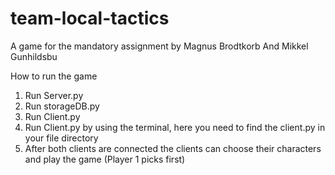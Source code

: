 # team-local-tactics
A game for the mandatory assignment by Magnus Brodtkorb And Mikkel Gunhildsbu

How to run the game

1. Run Server.py
2. Run storageDB.py
3. Run Client.py 
4. Run Client.py by using the terminal, here you need to find the client.py in your file directory
5. After both clients are connected the clients can choose their characters and play the game (Player 1 picks first)

